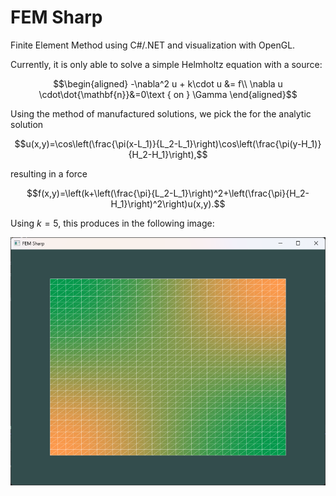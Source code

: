 # FEM Sharp

Finite Element Method using C#/.NET and visualization with OpenGL.

Currently, it is only able to solve a simple Helmholtz equation with a source:

$$\begin{aligned} 
-\nabla^2 u + k\cdot u &= f\\ 
\nabla u \cdot\dot{\mathbf{n}}&=0\text { on  } \Gamma
\end{aligned}$$

Using the method of manufactured solutions, we pick the for the analytic solution
 
$$u(x,y)=\cos\left(\frac{\pi(x-L_1)}{L_2-L_1}\right)\cos\left(\frac{\pi(y-H_1)}{H_2-H_1}\right),$$

resulting in a force 

$$f(x,y)=\left(k+\left(\frac{\pi}{L_2-L_1}\right)^2+\left(\frac{\pi}{H_2-H_1}\right)^2\right)u(x,y).$$

Using $k=5$, this produces in the following image:

![Application screenshot, a simple generated rectangular mesh.](naive_rectangle.png)